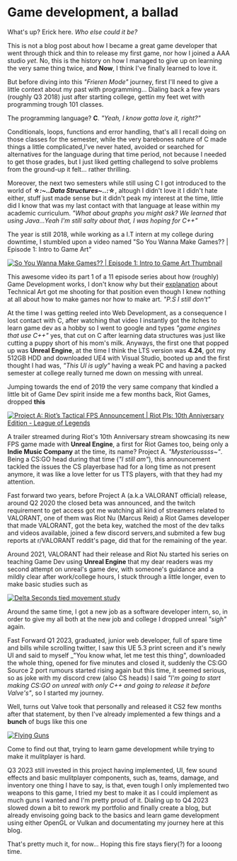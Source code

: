 # Game development, a ballad

What's up? Erick here.  _Who else could it be?_

This is not a blog post about how I became a great game developer that went through thick and thin to release my first game, nor how I joined a AAA studio _yet_. No, this is the history on how I managed to give up on learning the very same thing twice, and **Now**, I think I've finally learned to love it.

But before diving into this _"Frieren Mode"_ journey, first I'll need to give a little context about my past with programming... Dialing back a few years (roughly Q3 2018) just after starting college, gettin my feet wet with programming trough 101 classes.

The programming language? **C**. _"Yeah, I know gotta love it, right?"_

Conditionals, loops, functions and error handling, that's all I recall doing on those classes for the semester, while the very barebones nature of C made things a little complicated,I've never hated, avoided or searched for alternatives for the language during that time period, not because I needed to get those grades, but I just liked getting challegend to solve problems from the ground-up it felt... rather thrilling.

Moreover, the next two semesters while still using C I got introduced to the world of **☆*:~..Data Structures~..:*☆**, altough I didn't love it I didn't hate either, stuff just made sense but it didn't peak my interest at the time, little did I know that was my last contact with that language at lease within my academic curriculum.  _"What about graphs you might ask? We learned that using Java...Yeah I'm still salty about that, I was hoping for C++"_

The year is still 2018, while working as a I.T intern at my college during downtime, I stumbled upon a video named "So You Wanna Make Games?? | Episode 1: Intro to Game Art"

[![So You Wanna Make Games?? | Episode 1: Intro to Game Art Thumbnail](https://raw.githubusercontent.com/pepeien/portfolio/master/.github/posts/game-dev-a-ballad/images/so-you-wanna-make-games.png)](https://www.youtube.com/watch?v=RqRoXLLwJ8g)

This awesome video its part 1 of a 11 episode series about how (roughly) Game Development works, I don't know why but their [explanation](https://www.youtube.com/watch?v=kr7XYXMM7-U) about Technical Art got me shooting for that position even though I knew nothing at all about how to make games nor how to make art. _"P.S I still don't"_

At the time I was getting reeled into Web Development, as a consequence I lost contact with C, after watching that video I instantly got the itches to learn game dev as a hobby so I went to google and types _"game engines that use C++"_ yes, that cut on C after learning data structures was just like cutting a puppy short of his mom's milk. Anyways, the first one that popped up was **Unreal Engine**, at the time I think the LTS version was **4.24**, got my 512GB HDD and downloaded UE4 with Visual Studio, booted up and the first thought I had was, _"This UI is ugly"_ having a weak PC and having a packed semester at college really turned me down on messing with unreal.

Jumping towards the end of 2019 the very same company that kindled a little bit of Game Dev spirit inside me a few months back, Riot Games, dropped **this**

[![Project A: Riot’s Tactical FPS Announcement | Riot Pls: 10th Anniversary Edition - League of Legends](https://raw.githubusercontent.com/pepeien/portfolio/master/.github/posts/game-dev-a-ballad/images/project-a-reveal.png)](https://www.youtube.com/watch?v=4iGU6PctOBg)

A trailer streamed during Riot's 10th Anniversary stream showcasing its new FPS game made with **Unreal Engine**, a first for Riot Games too, being only a **Indie Music Company** at the time, its name? Project A. _"Mysterioussss~"_. Being a CS:GO head during that time (_"I still am"_), this announcement tackled the issues the CS playerbase had for a long time as not present anymore, it was like a love letter for us TTS players, with that they had my attention.

Fast forward two years, before Project A (a.k.a VALORANT official) release, around Q2 2020 the closed beta was announced, and the twitch requirement to get access got me watching all kind of streamers related to VALORANT, one of them was Riot Nu (Marcus Reid) a Riot Games developer that made VALORANT, got the beta key, watched the most of the dev talks and videos available, joined a few discord servers,and submited a few bug reports at r/VALORANT reddit's page, did that for the remaining of the year.

Around 2021, VALORANT had their release and Riot Nu started his series on teaching Game Dev using **Unreal Engine** that my dear readers was my second attempt on unreal's game dev, with someone's guidance and a mildly clear after work/college hours, I stuck through a little longer, even to make basic studies such as

[![Delta Seconds tied movement study](https://raw.githubusercontent.com/pepeien/portfolio/master/.github/posts/game-dev-a-ballad/images/first-unreal-study.png)](https://www.youtube.com/watch?v=6VLlKZM4nmI)

Around the same time, I got a new job as a software developer intern, so, in order to give my all both at the new job and college I dropped unreal _"sigh"_ again.

Fast Forward Q1 2023, graduated, junior web developer, full of spare time and bills while scrolling twitter, I saw this UE 5.3 print screen and it's newly UI and said to myself _"You know what, let me test this thing", downloaded the whole thing, opened for five minutes and closed it, suddenly the CS:GO Source 2 port rumours started rising again but this time, it seemed serious, so as joke with my discord crew (also CS heads) I said _"I'm going to start making CS:GO on unreal with only C++ and going to release it before Valve's"_, so I started my journey.

Well, turns out Valve took that personally and released it CS2 few months after that statement, by then I've already implemented a few things and a **bunch** of bugs like this one

[![Flying Guns](https://raw.githubusercontent.com/pepeien/portfolio/master/.github/posts/game-dev-a-ballad/images/flying-wepaons.png)](https://www.youtube.com/watch?v=OfkQLqU1AdA)

Come to find out that, trying to learn game development while trying to make it mulitplayer is hard.

Q3 2023 still invested in this project having implemented, UI, few sound effects and basic mulitplayer components, such as, teams, damage, and inventory one thing I have to say, is that, even tough I only implemented two weapons to this game, I tried my best to make it as I could implement as much guns I wanted and I'm pretty proud of it. Dialing up to Q4 2023 slowed down a bit to rework my portfolio and finally create a blog, but already envisoing going back to the basics and learn game development using either OpenGL or Vulkan and documentating my journey here at this blog.

That's pretty much it, for now... Hoping this fire stays fiery(?) for a looong time.
